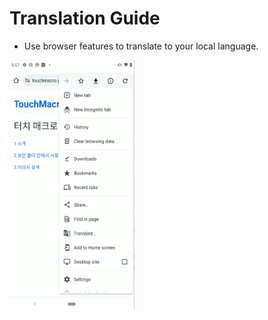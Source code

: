 # Translation Guide
- Use browser features to translate to your local language.

<img src="assets/translate_using_brower.png" alt="Translate guide" style="height: 400px; width:200px;"/>
